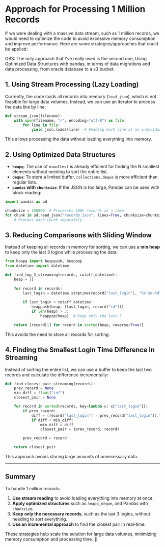 # Approach for Processing 1 Million Records

If we were dealing with a massive data stream, such as 1 million records, we would need to optimize the code to avoid excessive memory consumption and improve performance. Here are some strategies/approaches that could be applied:

OBS: The only approach that I've really used is the second one, Using Optimized Data Structures with pandas, in terms of data migrations and data processing, from oracle database to a s3 bucket.

## 1. Using Stream Processing (Lazy Loading)
Currently, the code loads all records into memory (`load_json`), which is not feasible for large data volumes. Instead, we can use an iterator to process the data line by line:

```python
def stream_json(filename):
    with open(filename, "r", encoding="utf-8") as file:
        for line in file:
            yield json.loads(line)  # Reading each line as an individual JSON
```
This allows processing the data without loading everything into memory.

## 2. Using Optimized Data Structures
- **`heapq`**: The use of `nsmallest` is already efficient for finding the N smallest elements without needing to sort the entire list.
- **`deque`**: To store a limited buffer, `collections.deque` is more efficient than regular lists.
- **`pandas` with `chunksize`**: If the JSON is too large, Pandas can be used with block reading:

```python
import pandas as pd

chunksize = 100000  # Processes 100k records at a time
for chunk in pd.read_json("records.json", lines=True, chunksize=chunksize):
    # Process each chunk separately
```

## 3. Reducing Comparisons with Sliding Window
Instead of keeping all records in memory for sorting, we can use a **min heap** to keep only the last 3 logins while processing the data:

```python
from heapq import heappush, heappop
from datetime import datetime

def find_top_3_streaming(records, cutoff_datetime):
    heap = []
    
    for record in records:
        last_login = datetime.strptime(record["last_login"], "%Y-%m-%dT%H:%M:%SZ")
        
        if last_login < cutoff_datetime:
            heappush(heap, (last_login, record["id"]))
            if len(heap) > 3:
                heappop(heap)  # Keep only the last 3

    return [record[1] for record in sorted(heap, reverse=True)]
```
This avoids the need to store all records for sorting.

## 4. Finding the Smallest Login Time Difference in Streaming
Instead of sorting the entire list, we can use a buffer to keep the last two records and calculate the difference incrementally:

```python
def find_closest_pair_streaming(records):
    prev_record = None
    min_diff = float("inf")
    closest_pair = None

    for record in sorted(records, key=lambda x: x["last_login"]):
        if prev_record:
            diff = (record["last_login"] - prev_record["last_login"]).total_seconds()
            if diff < min_diff:
                min_diff = diff
                closest_pair = (prev_record, record)

        prev_record = record

    return closest_pair
```
This approach avoids storing large amounts of unnecessary data.

---

## Summary
To handle 1 million records:
1. **Use stream reading** to avoid loading everything into memory at once.
2. **Apply optimized structures** such as `heapq`, `deque`, and Pandas with `chunksize`.
3. **Keep only the necessary records**, such as the last 3 logins, without needing to sort everything.
4. **Use an incremental approach** to find the closest pair in real-time.

These strategies help scale the solution for large data volumes, minimizing memory consumption and processing time. 🚀

